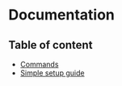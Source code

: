 # Documentation

## Table of content

- [Commands](Commands.md)
- [Simple setup guide](SetupGuide.md)  

